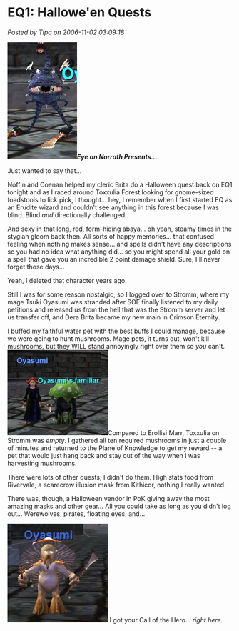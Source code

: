 # EQ1: Hallowe'en Quests

*Posted by Tipa on 2006-11-02 03:09:18*

![Eyyyyyyyye](../../../uploads/2006/11/eye.jpg)***Eye on Norrath Presents....***

Just wanted to say that...

Noffin and Coenan helped my cleric Brita do a Halloween quest back on EQ1 tonight and as I raced around Toxxulia Forest looking for gnome-sized toadstools to lick pick, I thought... hey, I remember when I first started EQ as an Erudite wizard and couldn't see anything in this forest because I was blind. Blind *and* directionally challenged.

And sexy in that long, red, form-hiding abaya... oh yeah, steamy times in the stygian gloom back then. All sorts of happy memories... that confused feeling when nothing makes sense... and spells didn't have any descriptions so you had no idea what anything did... so you might spend all your gold on a spell that gave you an incredible 2 point damage shield. Sure, I'll never forget those days...

Yeah, I deleted that character years ago.

Still I was for some reason nostalgic, so I logged over to Stromm, where my mage Tsuki Oyasumi was stranded after SOE finally listened to my daily petitions and released us from the hell that was the Stromm server and let us transfer off, and Dera Brita became my new main in Crimson Eternity.

I buffed my faithful water pet with the best buffs I could manage, because we were going to hunt mushrooms. Mage pets, it turns out, won't kill mushrooms, but they WILL stand annoyingly right over them so *you* can't.
![Shrooooom!!! Pet!!!!!](../../../uploads/2006/11/pet.jpg)Compared to Erollisi Marr, Toxxulia on Stromm was *empty*. I gathered all ten required mushrooms in just a couple of minutes and returned to the Plane of Knowledge to get my reward -- a pet that would just hang back and stay out of the way when I was harvesting mushrooms.

There were lots of other quests; I didn't do them. High stats food from Rivervale, a scarecrow illusion mask from Kithicor, nothing I really wanted.

There was, though, a Halloween vendor in PoK giving away the most amazing masks and other gear... All you could take as long as you didn't log out... Werewolves, pirates, floating eyes, and...

![Shroooooom!!!!](../../../uploads/2006/11/mushroom.jpg) I got your Call of the Hero... *right here*.

